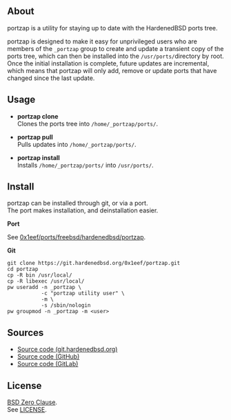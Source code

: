 ## About

portzap is a utility for staying up to date with the
HardenedBSD ports tree.

portzap is designed to make it easy for unprivileged users
who are members of the `_portzap` group to create and update
a transient copy of the ports tree, which can then be installed
into the `/usr/ports/`directory by root. Once the initial installation
is complete, future updates are incremental, which means that portzap
will only add, remove or update ports that have changed since the last
update.

## Usage

* __portzap clone__ <br>
  Clones the ports tree into `/home/_portzap/ports/`.

* __portzap pull__ <br>
  Pulls updates into `/home/_portzap/ports/`.

* __portzap install__ <br>
  Installs `/home/_portzap/ports/` into `/usr/ports/`. <br>

## Install

portzap can be installed through git, or via a port. <br>
The port makes installation, and deinstallation easier.

__Port__ <br>

See [0x1eef/ports/freebsd/hardenedbsd/portzap](https://git.hardenedbsd.org/0x1eef/ports/-/tree/main/freebsd/hardenedbsd/portzap).

__Git__ <br>

```
git clone https://git.hardenedbsd.org/0x1eef/portzap.git
cd portzap
cp -R bin /usr/local/
cp -R libexec /usr/local/
pw useradd -n _portzap \
           -c "portzap utility user" \
           -m \
           -s /sbin/nologin
pw groupmod -n _portzap -m <user>
```

## Sources

* [Source code (git.hardenedbsd.org)](https://git.hardenedbsd.org/0x1eef/portzap)
* [Source code (GitHub)](https://github.com/0x1eef/portzap)
* [Source code (GitLab)](https://gitlab.com/0x1eef/portzap)

## License

[BSD Zero Clause](https://choosealicense.com/licenses/0bsd/). <br>
See [LICENSE](./LICENSE).
